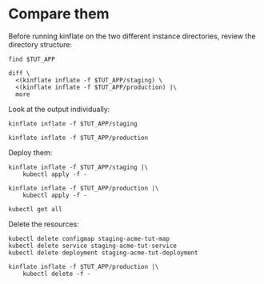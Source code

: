 # Compare them

Before running kinflate on the two different instance
directories, review the directory
structure:

<!-- @listFiles @test -->
```
find $TUT_APP
```

<!-- @compareKinflateOutput @test -->
```
diff \
  <(kinflate inflate -f $TUT_APP/staging) \
  <(kinflate inflate -f $TUT_APP/production) |\
  more
```

Look at the output individually:

<!-- @runKinflateStaging @test -->
```
kinflate inflate -f $TUT_APP/staging
```

<!-- @runKinflateProduction @test -->
```
kinflate inflate -f $TUT_APP/production
```

Deploy them:

<!-- @deployStaging @test -->
```
kinflate inflate -f $TUT_APP/staging |\
    kubectl apply -f -
```

<!-- @deployProduction @test -->
```
kinflate inflate -f $TUT_APP/production |\
    kubectl apply -f -
```

<!-- @getAll @demo -->
```
kubectl get all
```

Delete the resources:

<!-- @deleteStaging @demo -->
```
kubectl delete configmap staging-acme-tut-map
kubectl delete service staging-acme-tut-service
kubectl delete deployment staging-acme-tut-deployment
```

<!-- @deleteProduction @demo -->
```
kinflate inflate -f $TUT_APP/production |\
    kubectl delete -f -
```
